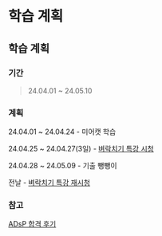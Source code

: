 # 학습 계획

## 학습 계획

### 기간

> 24.04.01 ~ 24.05.10
> 

### 계획

24.04.01 ~ 24.04.24 - 미어캣 학습

24.04.25 ~ 24.04.27(3일) - [벼락치기 특강 시청](https://www.youtube.com/watch?v=m6Vez0J2Xig&t=2085s)

24.04.28 ~ 24.05.09 - 기출 뺑뺑이

전날 - [벼락치기 특강 재시청](https://www.youtube.com/watch?v=m6Vez0J2Xig&t=2085s)

### 참고

[ADsP 합격 후기](https://www.youngestsalon.xyz/524cb7c9-c832-46fd-82dd-2c92b3eb750d)